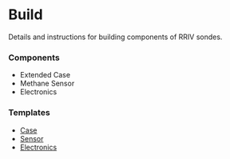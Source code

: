# Build

Details and instructions for building components of RRIV sondes.

### Components

* Extended Case
* Methane Sensor
* Electronics

### Templates

* [Case](template_case.md)
* [Sensor](template_sensor.md)
* [Electronics](electronics_sensor.md)
